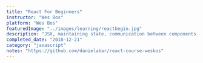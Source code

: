 ```yaml
---
title: "React For Beginners"
instructor: "Wes Bos"
platform: "Wes Bos"
featuredImage: "../images/learning/reactbegin.jpg"
description: "JSX, maintaining state, communication between components, local storage, web sockets, url routing, depoyment."
completed_date: "2018-12-21"
category: "javascript"
notes: "https://github.com/danielabar/react-course-wesbos"
---
```

